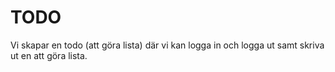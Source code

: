 # TODO
Vi	skapar	en	todo	(att	göra	lista)	där	vi	kan	logga	in	och	logga	ut	samt	skriva	ut	en	att	göra	lista.	
